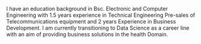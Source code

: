 I have an education background in Bsc. Electronic and Computer Engineering with 1.5 years experience in Technical Engineering Pre-sales of Telecommunications equipment and 2 years Experience in Business Development.
I am currently transitioning to Data Science as a career line with an aim of providing business solutions in the health Domain.



